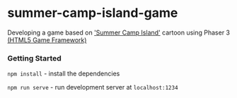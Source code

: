 # summer-camp-island-game
Developing a game based on ['Summer Camp Island'](https://en.wikipedia.org/wiki/Summer_Camp_Island) cartoon using Phaser 3 [(HTML5 Game Framework)](https://phaser.io/)

### Getting Started

`npm install` - install the dependencies

`npm run serve` - run development server at `localhost:1234`
